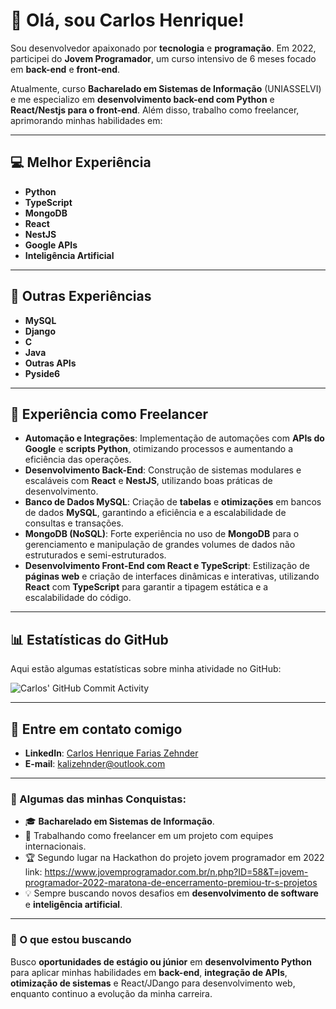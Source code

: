 # 👋 Olá, sou Carlos Henrique!

Sou desenvolvedor apaixonado por **tecnologia** e **programação**. Em 2022, participei do **Jovem Programador**, um curso intensivo de 6 meses focado em **back-end** e **front-end**.

Atualmente, curso **Bacharelado em Sistemas de Informação** (UNIASSELVI) e me especializo em **desenvolvimento back-end com Python** e **React/Nestjs para o front-end**. Além disso, trabalho como freelancer, aprimorando minhas habilidades em:


---

## 💻 Melhor Experiência

- **Python**  
- **TypeScript**
- **MongoDB**
- **React**
- **NestJS**
- **Google APIs**
- **Inteligência Artificial**

---

## 🔧 Outras Experiências

- **MySQL**
- **Django**
- **C**
- **Java**
- **Outras APIs**
- **Pyside6**

---

## 💼 Experiência como Freelancer

- **Automação e Integrações**: Implementação de automações com **APIs do Google** e **scripts Python**, otimizando processos e aumentando a eficiência das operações.
- **Desenvolvimento Back-End**: Construção de sistemas modulares e escaláveis com **React** e **NestJS**, utilizando boas práticas de desenvolvimento.
- **Banco de Dados MySQL**: Criação de **tabelas** e **otimizações** em bancos de dados **MySQL**, garantindo a eficiência e a escalabilidade de consultas e transações.
- **MongoDB (NoSQL)**: Forte experiência no uso de **MongoDB** para o gerenciamento e manipulação de grandes volumes de dados não estruturados e semi-estruturados.
- **Desenvolvimento Front-End com React e TypeScript**: Estilização de **páginas web** e criação de interfaces dinâmicas e interativas, utilizando **React** com **TypeScript** para garantir a tipagem estática e a escalabilidade do código.


---

## 📊 Estatísticas do GitHub

Aqui estão algumas estatísticas sobre minha atividade no GitHub:

![Carlos' GitHub Commit Activity](https://github-readme-stats.vercel.app/api?username=carloshenrique&show_icons=true&hide_title=true&count_private=true&hide_border=true&theme=tokyonight)

---

## 💬 Entre em contato comigo

- **LinkedIn**: [Carlos Henrique Farias Zehnder](https://www.linkedin.com/in/carloshfz/)
- **E-mail**: [kalizehnder@outlook.com](mailto:kalizehnder@outlook.com)

---

### 🚀 Algumas das minhas Conquistas:
- 🎓 **Bacharelado em Sistemas de Informação**.
- 💼 Trabalhando como freelancer em um projeto com equipes internacionais.
- 🏆 Segundo lugar na Hackathon do projeto jovem programador em 2022 link: https://www.jovemprogramador.com.br/n.php?ID=58&T=jovem-programador-2022-maratona-de-encerramento-premiou-tr-s-projetos
- 💡 Sempre buscando novos desafios em **desenvolvimento de software** e **inteligência artificial**.

---

### 🎯 O que estou buscando

Busco **oportunidades de estágio ou júnior** em **desenvolvimento Python** para aplicar minhas habilidades em **back-end**, **integração de APIs**, **otimização de sistemas** e React/JDango para desenvolvimento web, enquanto continuo a evolução da minha carreira.
